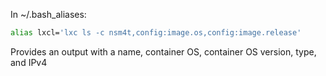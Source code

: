 In ~/.bash_aliases:
```bash
alias lxcl='lxc ls -c nsm4t,config:image.os,config:image.release'
```

Provides an output with a name, container OS, container OS version, type, and IPv4
